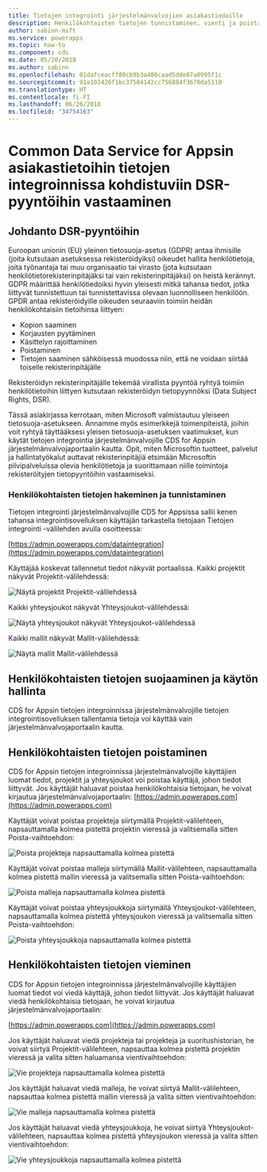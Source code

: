 ```yaml
---
title: Tietojen integrointi järjestelmänvalvojien asiakastiedoille
description: Henkilökohtaisten tietojen tunnistaminen, vienti ja poistaminen tietojen integroinnissa CDS for Apps -järjestelmänvalvojille
author: sabinn-msft
ms.service: powerapps
ms.topic: how-to
ms.component: cds
ms.date: 05/20/2018
ms.author: sabinn
ms.openlocfilehash: 01dafceacff89cb9b3a400caad5dde07a0995f1c
ms.sourcegitcommit: 91a102426f1bc37504142cc756884f3670da5110
ms.translationtype: HT
ms.contentlocale: fi-FI
ms.lasthandoff: 06/26/2018
ms.locfileid: "34754163"
---
```

# <a name="responding-to-data-subject-rights-dsr-requests-for-data-integration-for-common-data-service-for-apps-customer-data"></a>Common Data Service for Appsin asiakastietoihin tietojen integroinnissa kohdistuviin DSR-pyyntöihin vastaaminen

## <a name="introduction-to-dsr-requests"></a>Johdanto DSR-pyyntöihin

Euroopan unionin (EU) yleinen tietosuoja-asetus (GDPR) antaa ihmisille (joita kutsutaan asetuksessa rekisteröidyiksi) oikeudet hallita henkilötietoja, joita työnantaja tai muu organisaatio tai virasto (jota kutsutaan henkilötietorekisterinpitäjäksi tai vain rekisterinpitäjäksi) on heistä kerännyt. GDPR määrittää henkilötiedoiksi hyvin yleisesti mitkä tahansa tiedot, jotka liittyvät tunnistettuun tai tunnistettavissa olevaan luonnolliseen henkilöön. GPDR antaa rekisteröidyille oikeuden seuraaviin toimiin heidän henkilökohtaisiin tietoihinsa liittyen:

- Kopion saaminen
- Korjausten pyytäminen
- Käsittelyn rajoittaminen
- Poistaminen
- Tietojen saaminen sähköisessä muodossa niin, että ne voidaan siirtää toiselle rekisterinpitäjälle

Rekisteröidyn rekisterinpitäjälle tekemää virallista pyyntöä ryhtyä toimiin henkilötietoihin liittyen kutsutaan rekisteröidyn tietopyynnöksi (Data Subject Rights, DSR).

Tässä asiakirjassa kerrotaan, miten Microsoft valmistautuu yleiseen tietosuoja-asetukseen. Annamme myös esimerkkejä toimenpiteistä, joihin voit ryhtyä täyttääksesi yleisen tietosuoja-asetuksen vaatimukset, kun käytät tietojen integrointia järjestelmänvalvojille CDS for Appsin järjestelmänvalvojaportaalin kautta. Opit, miten Microsoftin tuotteet, palvelut ja hallintatyökalut auttavat rekisterinpitäjiä etsimään Microsoftin pilvipalveluissa olevia henkilötietoja ja suorittamaan niille toimintoja rekisteröityjen tietopyyntöihin vastaamiseksi.

### <a name="searching-for-and-identifying-personal-data"></a>Henkilökohtaisten tietojen hakeminen ja tunnistaminen

Tietojen integrointi järjestelmänvalvojille CDS for Appsissa sallii kenen tahansa integrointisovelluksen käyttäjän tarkastella tietojaan Tietojen integrointi -välilehden avulla osoitteessa:

[https://admin.powerapps.com/dataintegration](https://admin.powerapps.com/dataintegration)

Käyttäjää koskevat tallennetut tiedot näkyvät portaalissa. Kaikki projektit näkyvät Projektit-välilehdessä:

![Näytä projektit Projektit-välilehdessä](./media/data-integration-gdpr-dsr/projects-tab.png)

Kaikki yhteysjoukot näkyvät Yhteysjoukot-välilehdessä:

![Näytä yhteysjoukot näkyvät Yhteysjoukot-välilehdessä](./media/data-integration-gdpr-dsr/connections-tab.png)

Kaikki mallit näkyvät Mallit-välilehdessä:

![Näytä mallit Mallit-välilehdessä](./media/data-integration-gdpr-dsr/templates-tab.png)

## <a name="securing-and-controlling-access-to-personal-information"></a>Henkilökohtaisten tietojen suojaaminen ja käytön hallinta

CDS for Appsin tietojen integroinnissa järjestelmänvalvojille tietojen integrointisovelluksen tallentamia tietoja voi käyttää vain järjestelmänvalvojaportaalin kautta.

## <a name="deleting-personal-data"></a>Henkilökohtaisten tietojen poistaminen

CDS for Appsin tietojen integroinnissa järjestelmänvalvojille käyttäjien luomat tiedot, projektit ja yhteysjoukot voi poistaa käyttäjä, johon tiedot liittyvät. Jos käyttäjät haluavat poistaa henkilökohtaisia tietojaan, he voivat kirjautua järjestelmänvalvojaportaalin: [https://admin.powerapps.com](https://admin.powerapps.com)

Käyttäjät voivat poistaa projekteja siirtymällä Projektit-välilehteen, napsauttamalla kolmea pistettä projektin vieressä ja valitsemalla sitten Poista-vaihtoehdon:

![Poista projekteja napsauttamalla kolmea pistettä](./media/data-integration-gdpr-dsr/projects-del.png)

Käyttäjät voivat poistaa malleja siirtymällä Mallit-välilehteen, napsauttamalla kolmea pistettä mallin vieressä ja valitsemalla sitten Poista-vaihtoehdon:

![Poista malleja napsauttamalla kolmea pistettä](./media/data-integration-gdpr-dsr/templates-del.png)

Käyttäjät voivat poistaa yhteysjoukkoja siirtymällä Yhteysjoukot-välilehteen, napsauttamalla kolmea pistettä yhteysjoukon vieressä ja valitsemalla sitten Poista-vaihtoehdon:

![Poista yhteysjoukkoja napsauttamalla kolmea pistettä](./media/data-integration-gdpr-dsr/connsets-del.png)

## <a name="exporting-personal-data"></a>Henkilökohtaisten tietojen vieminen

CDS for Appsin tietojen integroinnissa järjestelmänvalvojille käyttäjien luomat tiedot voi viedä käyttäjä, johon tiedot liittyvät. Jos käyttäjät haluavat viedä henkilökohtaisia tietojaan, he voivat kirjautua järjestelmänvalvojaportaalin:

[https://admin.powerapps.com](https://admin.powerapps.com)

Jos käyttäjät haluavat viedä projekteja tai projekteja ja suoritushistorian, he voivat siirtyä Projektit-välilehteen, napsauttaa kolmea pistettä projektin vieressä ja valita sitten haluamansa vientivaihtoehdon:

![Vie projekteja napsauttamalla kolmea pistettä](./media/data-integration-gdpr-dsr/projects-exp.png)

Jos käyttäjät haluavat viedä malleja, he voivat siirtyä Mallit-välilehteen, napsauttaa kolmea pistettä mallin vieressä ja valita sitten vientivaihtoehdon:

![Vie malleja napsauttamalla kolmea pistettä](./media/data-integration-gdpr-dsr/templates-exp.png)

Jos käyttäjät haluavat viedä yhteysjoukkoja, he voivat siirtyä Yhteysjoukot-välilehteen, napsauttaa kolmea pistettä yhteysjoukon vieressä ja valita sitten vientivaihtoehdon:

![Vie yhteysjoukkoja napsauttamalla kolmea pistettä](./media/data-integration-gdpr-dsr/connsets-exp.png)
